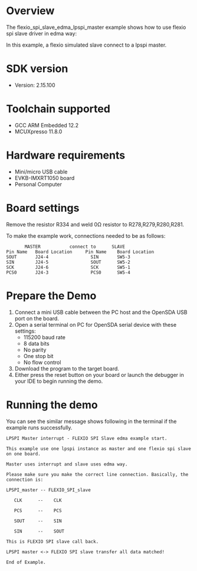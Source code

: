 Overview
========
The flexio_spi_slave_edma_lpspi_master example shows how to use flexio spi slave driver in edma way:

In this example, a flexio simulated slave connect to a lpspi master.



SDK version
===========
- Version: 2.15.100

Toolchain supported
===================
- GCC ARM Embedded  12.2
- MCUXpresso  11.8.0

Hardware requirements
=====================
- Mini/micro USB cable
- EVKB-IMXRT1050 board
- Personal Computer

Board settings
==============
Remove the resistor R334 and weld 0Ω resistor to R278,R279,R280,R281.

To make the example work, connections needed to be as follows:
~~~~~~~~~~~~~~~~~~~~~~~~~~~~~~~~~~~~~~~~~~~~~~~~~~~~~~
       MASTER           connect to      SLAVE
Pin Name   Board Location     Pin Name    Board Location
SOUT       J24-4                SIN       SW5-3
SIN        J24-5                SOUT      SW5-2
SCK        J24-6                SCK       SW5-1
PCS0       J24-3                PCS0      SW5-4
~~~~~~~~~~~~~~~~~~~~~~~~~~~~~~~~~~~~~~~~~~~~~~~~~~~~~~

Prepare the Demo
================
1. Connect a mini USB cable between the PC host and the OpenSDA USB port on the board.
2. Open a serial terminal on PC for OpenSDA serial device with these settings:
    - 115200 baud rate
    - 8 data bits
    - No parity
    - One stop bit
    - No flow control
3. Download the program to the target board.
4. Either press the reset button on your board or launch the debugger in your IDE to begin running
   the demo.

Running the demo
================
You can see the similar message shows following in the terminal if the example runs successfully.

~~~~~~~~~~~~~~~~~~~~~~~~~~~~
LPSPI Master interrupt - FLEXIO SPI Slave edma example start.

This example use one lpspi instance as master and one flexio spi slave on one board.

Master uses interrupt and slave uses edma way.

Please make sure you make the correct line connection. Basically, the connection is:

LPSPI_master -- FLEXIO_SPI_slave

   CLK      --    CLK

   PCS      --    PCS

   SOUT     --    SIN

   SIN      --    SOUT

This is FLEXIO SPI slave call back.

LPSPI master <-> FLEXIO SPI slave transfer all data matched!

End of Example.
~~~~~~~~~~~~~~~~~~~~~~~~~~~~
